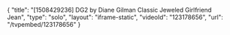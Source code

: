 {
    "title": "[1508429236] DG2 by Diane Gilman Classic Jeweled Girlfriend Jean",
    "type": "solo",
    "layout": "iframe-static",
    "videoId": "123178656",
    "url": "\/tvpembed\/123178656"
}